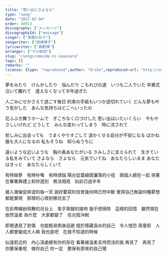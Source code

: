 ```yaml
---
title: "想い出にさよなら"
type: "song"
date: "2017-02-04"
order: 40013
discography: ["メッセージ"]
discographyId: ["message"]
singer: ["本間かおり"]
songwriter: ["岡崎律子"]
lyricwriter: ["森野律"]
arranger: ["十川知司"]
slug: "/songs/omoide-ni-sayonara"
tags: []
remarks: ""
license: {type: "reproduced",author: "Orika",reproduced-url: "http://orikamushi.myweb.hinet.net",reproduced-website: "織歌蟲"}
---
```


夢をみたり　けんかしたり　悩んだり
こもれびの道　いつも二人でいた
卒業式　泣いて離れて　逢えなくなって半年過ぎた

人ごみにせかさえて過ごす毎日
約束の手紙もいつか途切れていく
どんな夢も叶う気がした　あんな気持ちはどこへいったの

花ふぶき舞うホームで　ぎこちなく口づけした
思い出はいたいくらい　今もやさしいけれど
どうして　みんな変わってしまう　時に流されて

悲しみに出会っても　うまくやりすごして
涙かくせる自分が不安になる
ばかね誰も大人になるの
私もそうね　知らぬうちに

遠いような近いような　胸の奥あなたがいる
さみしさに支えられて　生きている私をみていて
さよなら　さよなら　元気でいてね　あなたらしいまま
あなたはきっと　あなたらしくいて

<!-- 翻译 -->

有時做夢　有時吵嘴　有時煩惱
陽光從葉縫間灑落的小徑　兩個人總在一起
哭著在畢業典禮上和你道別　無法相見　如此已過半年

被人潮催促奔波的每一天
說好要寫的信曾幾何時已然中斷
覺得自己無論何種夢想都能實現　那樣的心情到哪兒去了

在彩帶繽紛飛舞的月台上　笨手笨腳的接吻
幾乎想掃除　這樣的回憶　雖然現在依然溫柔
為什麼　大家都變了　任光陰沖刷

即使遇見了悲傷　也能輕易側身迴避
擅於隱藏淚水的自己　令人惶恐
真傻耶　人人都會變成大人嘛
我也是吧　在我不知道的時候

似遠若近的　內心深處總有你的存在
看著被溫柔支持而活的我
再見了　再見了　你要保重呢　做你自己
你一定　要保有原來的自己喔

